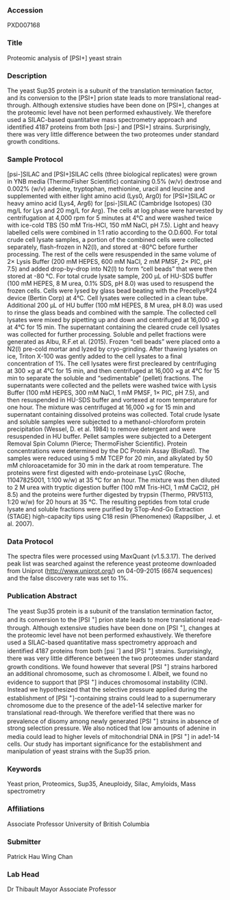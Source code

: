 ### Accession
PXD007168

### Title
Proteomic analysis of [PSI+] yeast strain

### Description
The yeast Sup35 protein is a subunit of the translation termination factor, and its conversion to the [PSI+] prion state leads to more translational read-through. Although extensive studies have been done on [PSI+], changes at the proteomic level have not been performed exhaustively. We therefore used a SILAC-based quantitative mass spectrometry approach and identified 4187 proteins from both [psi-] and [PSI+] strains. Surprisingly, there was very little difference between the two proteomes under standard growth conditions.

### Sample Protocol
[psi-]SILAC and [PSI+]SILAC cells (three biological replicates) were grown in YNB media (ThermoFisher Scientific) containing 0.5% (w/v) dextrose and 0.002% (w/v) adenine, tryptophan, methionine, uracil and leucine and supplemented with either light amino acid (Lys0, Arg0) for [PSI+]SILAC or heavy amino acid (Lys4, Arg6) for [psi-]SILAC (Cambridge Isotopes) (30 mg/L for Lys and 20 mg/L for Arg). The cells at log phase were harvested by centrifugation at 4,000 rpm for 5 minutes at 4°C and were washed twice with ice-cold TBS (50 mM Tris-HCl, 150 mM NaCl, pH 7.5). Light and heavy labelled cells were combined in 1:1 ratio according to the O.D.600. For total crude cell lysate samples, a portion of the combined cells were collected separately, flash-frozen in N2(l), and stored at -80°C before further processing. The rest of the cells were resuspended in the same volume of 2× Lysis Buffer (200 mM HEPES, 600 mM NaCl, 2 mM PMSF, 2× PIC, pH 7.5) and added drop-by-drop into N2(l) to form “cell beads” that were then stored at -80 °C. For total crude lysate sample, 200 µL of HU-SDS buffer (100 mM HEPES, 8 M urea, 0.1% SDS, pH 8.0) was used to resuspend the frozen cells. Cells were lysed by glass bead beating with the Precellys®24 device (Bertin Corp) at 4°C. Cell lysates were collected in a clean tube. Additional 200 µL of HU buffer (100 mM HEPES, 8 M urea, pH 8.0) was used to rinse the glass beads and combined with the sample. The collected cell lysates were mixed by pipetting up and down and centrifuged at 16,000 ×g at 4°C for 15 min. The supernatant containing the cleared crude cell lysates was collected for further processing. Soluble and pellet fractions were generated as Albu, R.F.et al. (2015).  Frozen “cell beads” were placed onto a N2(l) pre-cold mortar and lyzed by cryo-grinding. After thawing lysates on ice, Triton X-100 was gently added to the cell lysates to a final concentration of 1%. The cell lysates were first precleared by centrifuging at 300 ×g at 4°C for 15 min, and then centrifuged at 16,000 ×g at 4°C for 15 min to separate the soluble and “sedimentable” (pellet) fractions. The supernatants were collected and the pellets were washed twice with Lysis Buffer (100 mM HEPES, 300 mM NaCl, 1 mM PMSF, 1× PIC, pH 7.5), and then resuspended in HU-SDS buffer and vortexed at room temperature for one hour. The mixture was centrifuged at 16,000 ×g for 15 min and supernatant containing dissolved proteins was collected. Total crude lysate and soluble samples were subjected to a methanol-chloroform protein precipitation (Wessel, D. et al. 1984) to remove detergent and were resuspended in HU buffer. Pellet samples were subjected to a Detergent Removal Spin Column (Pierce; ThermoFisher Scientific). Protein concentrations were determined by the DC Protein Assay (BioRad).  The samples were reduced using 5 mM TCEP for 20 min, and alkylated by 50 mM chloroacetamide for 30 min in the dark at room temperature. The proteins were first digested with endo-proteinase LysC (Roche, 11047825001, 1:100 w/w) at 35 °C for an hour. The mixture was then diluted to 2 M urea with tryptic digestion buffer (100 mM Tris-HCl, 1 mM CaCl2, pH 8.5) and the proteins were further digested by trypsin (Thermo, PRV5113, 1:20 w/w) for 20 hours at 35 °C. The resulting peptides from total crude lysate and soluble fractions were purified by STop-And-Go Extraction (STAGE) high-capacity tips using C18 resin (Phenomenex) (Rappsilber, J. et al. 2007).

### Data Protocol
The spectra files were processed using MaxQuant (v1.5.3.17). The derived peak list was searched against the reference yeast proteome downloaded from Uniprot (http://www.uniprot.org/) on 04-09-2015 (6674 sequences) and the false discovery rate was set to 1%.

### Publication Abstract
The yeast Sup35 protein is a subunit of the translation termination factor, and its conversion to the [PSI <sup>+</sup>] prion state leads to more translational read-through. Although extensive studies have been done on [PSI <sup>+</sup>], changes at the proteomic level have not been performed exhaustively. We therefore used a SILAC-based quantitative mass spectrometry approach and identified 4187 proteins from both [psi <sup>-</sup>] and [PSI <sup>+</sup>] strains. Surprisingly, there was very little difference between the two proteomes under standard growth conditions. We found however that several [PSI <sup>+</sup>] strains harbored an additional chromosome, such as chromosome I. Albeit, we found no evidence to support that [PSI <sup>+</sup>] induces chromosomal instability (CIN). Instead we hypothesized that the selective pressure applied during the establishment of [PSI <sup>+</sup>]-containing strains could lead to a supernumerary chromosome due to the presence of the ade1-14 selective marker for translational read-through. We therefore verified that there was no prevalence of disomy among newly generated [PSI <sup>+</sup>] strains in absence of strong selection pressure. We also noticed that low amounts of adenine in media could lead to higher levels of mitochondrial DNA in [PSI <sup>+</sup>] in ade1-14 cells. Our study has important significance for the establishment and manipulation of yeast strains with the Sup35 prion.

### Keywords
Yeast prion, Proteomics, Sup35, Aneuploidy, Silac, Amyloids, Mass spectrometry

### Affiliations
Associate Professor
University of British Columbia

### Submitter
Patrick Hau Wing Chan

### Lab Head
Dr Thibault Mayor
Associate Professor


